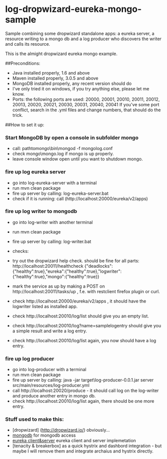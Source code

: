 # log-dropwizard-eureka-mongo-sample
Sample combining some dropwizard standalone apps: a eureka server, a resource writing to a mongo db and a log producer who discovers the writer and calls its resource.

This is the almight dropwizard eureka mongo example.

##Preconditions:
 * Java installed properly, 1.6 and above
 * Maven installed properly, 3.0.5 and above
 * MongoDB installed properly, any recent version should do
 * I've only tried it on windows, if you try anything else, please let me know.
 * Ports: the following ports are used: 20000, 20001, 20010, 20011, 20012, 20013, 20020, 20021, 20030, 20031, 20040, 20041
 	If you've some port conflict, search in the .yml files and change numbers, that should do the trick.

##How to set it up:

### Start MongoDB by open a console in subfolder mongo
 * call: pathtomongo\bin\mongod -f mongolog.conf
 * check mongo\mongo.log if mongo is up properly.
 * leave console window open until you want to shutdown mongo.

### fire up log eureka server
 * go into log-eureka-server with a terminal 
 * run mvn clean package
 * fire up server by calling: log-eureka-server.bat
 * check if it is running: call (http://localhost:20000/eureka/v2/apps)

### fire up log writer to mongodb
 * go into log-writer with another terminal
 * run mvn clean package
 * fire up server by calling: log-writer.bat
 * checks:
 * try out the dropwizard help check. should be fine for all parts: http://localhost:20011/healthcheck
	{"deadlocks":{"healthy":true},"eureka":{"healthy":true},"logwriter":{"healthy":true},"mongo":{"healthy":true}}
	
 * mark the service as up by making a POST on http://localhost:20011/tasks/up , f.e. with restclient firefox plugin or curl.
 * check http://localhost:20000/eureka/v2/apps , it should have the logwriter listed as installed app.
 * check http://localhost:20010/log/list should give you an empty list.
 * check http://localhost:20010/log?name=samplelogentry should give you a simple result and write a log entry.
 * check http://localhost:20010/log/list again, you now should have a log entry.

### fire up log producer
 * go into log-producer with a terminal
 * run mvn clean package
 * fire up server by calling: java -jar target\log-producer-0.0.1.jar server src/main/resources/log-producer.yml
 * call http://localhost:20020/produce - it should call log on the log-writer and produce another entry in mongo db.
 * check http://localhost:20010/log/list again, there should be one more entry.

### Stuff used to make this:
 * [dropwizard] (http://dropwizard.io/) obviously...
 * [mongodb](https://github.com/eeb/dropwizard-mongo) for mongodb access
 * [eureka client&server](https://github.com/jlewallen/dropwizard-discovery) eureka client and server implemetation
 * [tenacity & breakerbox] as a quick hystrix and dashbord integration - but maybe I will remove them and integrate archaius and hystrix directly.